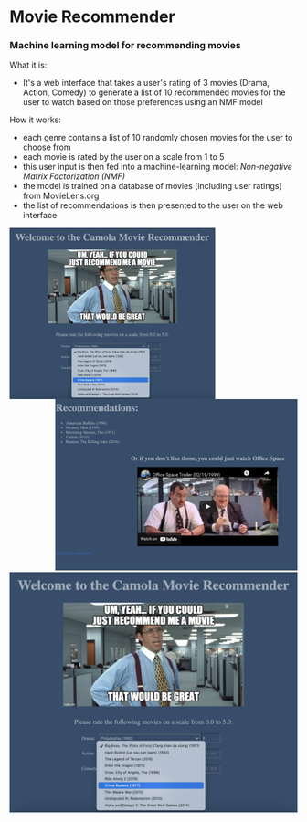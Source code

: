 # Movie Recommender

### Machine learning model for recommending movies
What it is:
* It's a web interface that takes a user's rating of 3 movies (Drama, Action, Comedy) to generate a list of 10 recommended movies for the user to watch based on those preferences using an NMF model

How it works:
* each genre contains a list of 10 randomly chosen movies for the user to choose from
* each movie is rated by the user on a scale from 1 to 5
* this user input is then fed into a machine-learning model: *Non-negative Matrix Factorization (NMF)*
* the model is trained on a database of movies (including user ratings) from MovieLens.org
* the list of recommendations is then presented to the user on the web interface

<img src="flask/static/img/ScreenShot_StartPage.png" height="300" align="left">
<span style="float:right;"> <img src="flask/static/img/ScreenShot_Recs.png" height="300"/> </span>


![](flask/static/img/ScreenShot_StartPage.png)
<!-- 
* recommendation is based on the user's rating of 3 movies (Drama, Action, Comedy)
-->